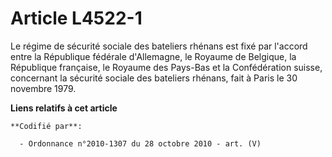 # Article L4522-1

Le régime de sécurité sociale des bateliers rhénans est fixé par l'accord entre la République fédérale d'Allemagne, le
Royaume de Belgique, la République française, le Royaume des Pays-Bas et la Confédération suisse, concernant la sécurité
sociale des bateliers rhénans, fait à Paris le 30 novembre 1979.

**Liens relatifs à cet article**

	**Codifié par**:

	  - Ordonnance n°2010-1307 du 28 octobre 2010 - art. (V)
